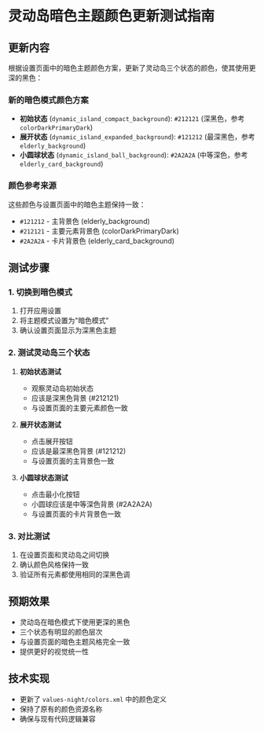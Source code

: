 # 灵动岛暗色主题颜色更新测试指南

## 更新内容

根据设置页面中的暗色主题颜色方案，更新了灵动岛三个状态的颜色，使其使用更深的黑色：

### 新的暗色模式颜色方案

- **初始状态** (`dynamic_island_compact_background`): `#212121` (深黑色，参考 `colorDarkPrimaryDark`)
- **展开状态** (`dynamic_island_expanded_background`): `#121212` (最深黑色，参考 `elderly_background`)
- **小圆球状态** (`dynamic_island_ball_background`): `#2A2A2A` (中等深色，参考 `elderly_card_background`)

### 颜色参考来源

这些颜色与设置页面中的暗色主题保持一致：
- `#121212` - 主背景色 (elderly_background)
- `#212121` - 主要元素背景色 (colorDarkPrimaryDark)
- `#2A2A2A` - 卡片背景色 (elderly_card_background)

## 测试步骤

### 1. 切换到暗色模式
1. 打开应用设置
2. 将主题模式设置为"暗色模式"
3. 确认设置页面显示为深黑色主题

### 2. 测试灵动岛三个状态
1. **初始状态测试**
   - 观察灵动岛初始状态
   - 应该是深黑色背景 (#212121)
   - 与设置页面的主要元素颜色一致

2. **展开状态测试**
   - 点击展开按钮
   - 应该是最深黑色背景 (#121212)
   - 与设置页面的主背景色一致

3. **小圆球状态测试**
   - 点击最小化按钮
   - 小圆球应该是中等深色背景 (#2A2A2A)
   - 与设置页面的卡片背景色一致

### 3. 对比测试
1. 在设置页面和灵动岛之间切换
2. 确认颜色风格保持一致
3. 验证所有元素都使用相同的深黑色调

## 预期效果

- 灵动岛在暗色模式下使用更深的黑色
- 三个状态有明显的颜色层次
- 与设置页面的暗色主题风格完全一致
- 提供更好的视觉统一性

## 技术实现

- 更新了 `values-night/colors.xml` 中的颜色定义
- 保持了原有的颜色资源名称
- 确保与现有代码逻辑兼容

